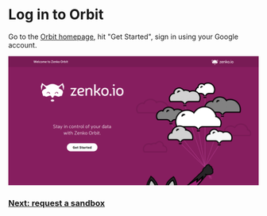 # Log in to Orbit

Go to the [Orbit homepage](https://admin.zenko.io/), hit "Get Started", sign in
using your Google account.

![Log in page](./step_0_login.png "Get Started")

### [Next: request a sandbox](./step_1.md)
